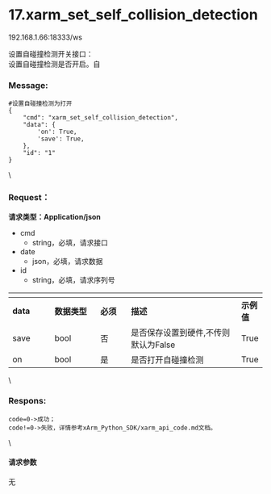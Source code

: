 # 17.xarm\_set\_self\_collision\_detection

192.168.1.66:18333/ws

设置自碰撞检测开关接口：\
设置自碰撞检测是否开启。自

### Message: <a href="#message" id="message"></a>

```
#设置自碰撞检测为打开
{
    "cmd": "xarm_set_self_collision_detection",
    "data": {
        'on': True,    
        'save': True,
    },
    "id": "1"
}
```

\


### Request： <a href="#request" id="request"></a>

**请求类型：Application/json**

* cmd
  * string，必填，请求接口
* date
  * json，必填，请求数据
* id
  * string，必填，请求序列号

<table data-header-hidden><thead><tr><th width="90"></th><th width="104"></th><th width="65"></th><th width="317"></th><th></th></tr></thead><tbody><tr><td><strong>data</strong></td><td><strong>数据类型</strong></td><td><strong>必须</strong></td><td><strong>描述</strong></td><td><strong>示例值</strong></td></tr><tr><td>save</td><td>bool</td><td>否</td><td>是否保存设置到硬件,不传则默认为False</td><td>True</td></tr><tr><td>on</td><td>bool</td><td>是</td><td>是否打开自碰撞检测</td><td>True</td></tr></tbody></table>

\


### Respons: <a href="#respons" id="respons"></a>

```
code=0->成功；
code!=0->失败，详情参考xArm_Python_SDK/xarm_api_code.md文档。
```

\


#### 请求参数

无
